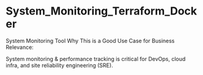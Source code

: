 # System_Monitoring_Terraform_Docker

System Monitoring Tool
Why This is a Good Use Case for Business Relevance:

System monitoring & performance tracking is critical for DevOps, cloud infra, and site reliability engineering (SRE).

